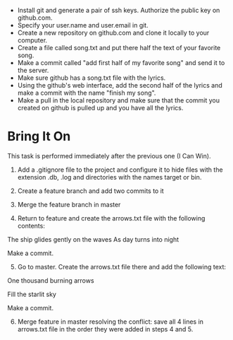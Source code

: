 * Install git and generate a pair of ssh keys. Authorize the public key on github.com.
* Specify your user.name and user.email in git.
* Create a new repository on github.com and clone it locally to your computer.
* Create a file called song.txt and put there half the text of your favorite song.
* Make a commit called "add first half of my favorite song" and send it to the server.
* Make sure github has a song.txt file with the lyrics.
* Using the github's web interface, add the second half of the lyrics and make a commit with the name "finish my song".
* Make a pull in the local repository and make sure that the commit you created on github is pulled up and you have all the lyrics.


# Bring It On 
This task is performed immediately after the previous one (I Can Win).

1. Add a .gitignore file to the project and configure it to hide files with the extension .db, .log and directories with the names target or bin.

2. Create a feature branch and add two commits to it

3. Merge the feature branch in master

4. Return to feature and create the arrows.txt file with the following contents:

The ship glides gently on the waves
As day turns into night

Make a commit.

5. Go to master. Create the arrows.txt file there and add the following text:

One thousand burning arrows

Fill the starlit sky

Make a commit.

6. Merge feature in master resolving the conflict: save all 4 lines in arrows.txt file in the order they were added in steps 4 and 5.